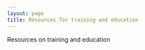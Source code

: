 ```yaml
---
layout: page
title: Resources for training and education
---
```



Resources on training and education
